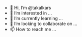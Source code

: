 - 👋 Hi, I’m @takalkars
- 👀 I’m interested in ...
- 🌱 I’m currently learning ...
- 💞️ I’m looking to collaborate on ...
- 📫 How to reach me ...

<!---
takalkars/takalkars is a ✨ special ✨ repository because its `README.md` (this file) appears on your GitHub profile.
You can click the Preview link to take a look at your changes.
--->

